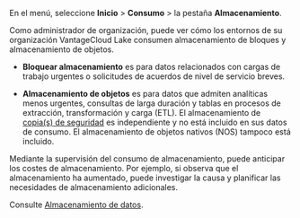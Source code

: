 En el menú, seleccione **Inicio** \> **Consumo** \> la pestaña **Almacenamiento**.

Como administrador de organización, puede ver cómo los entornos de su organización VantageCloud Lake consumen almacenamiento de bloques y almacenamiento de objetos.

-   **Bloquear almacenamiento** es para datos relacionados con cargas de trabajo urgentes o solicitudes de acuerdos de nivel de servicio breves.

-   **Almacenamiento de objetos** es para datos que admiten analíticas menos urgentes, consultas de larga duración y tablas en procesos de extracción, transformación y carga (ETL). El almacenamiento de [copia(s) de seguridad](jrq1640280690304.md) es independiente y no está incluido en sus datos de consumo. El almacenamiento de objetos nativos (NOS) tampoco está incluido.

Mediante la supervisión del consumo de almacenamiento, puede anticipar los costes de almacenamiento. Por ejemplo, si observa que el almacenamiento ha aumentado, puede investigar la causa y planificar las necesidades de almacenamiento adicionales.

Consulte [Almacenamiento de datos](https://docs.teradata.com/access/sources/dita/topic?dita:mapPath=phg1621910019905.ditamap&dita:ditavalPath=pny1626732985837.ditaval&dita:topicPath=xsu1681863280880.dita&utm_source=console&utm_medium=iph).
